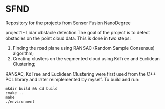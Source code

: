 # SFND
Repository for the projects from Sensor Fusion NanoDegree

project1 - Lidar obstacle detection
The goal of the project is to detect obstacles on the point cloud data. This is done in two steps:
1. Finding the road plane using RANSAC (Random Sample Consensus) algorithm;
2. Creating clusters on the segmented cloud using KdTree and Euclidean Clustering;

RANSAC, KdTree and Euclidean Clustering were first used from the C++ PCL library and later reimplemented by myself.
To build and run:
```cd project1
mkdir build && cd build
cmake ..
make
./environment
```
